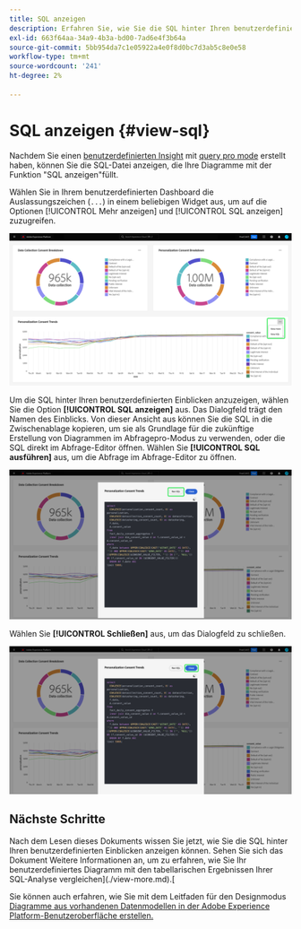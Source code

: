 ```yaml
---
title: SQL anzeigen
description: Erfahren Sie, wie Sie die SQL hinter Ihren benutzerdefinierten Einblicken anzeigen können.
exl-id: 663f64aa-34a9-4b3a-bd00-7ad6e4f3b64a
source-git-commit: 5bb954da7c1e05922a4e0f8d0bc7d3ab5c8e0e58
workflow-type: tm+mt
source-wordcount: '241'
ht-degree: 2%

---
```


# SQL anzeigen {#view-sql}

Nachdem Sie einen [benutzerdefinierten Insight](./overview.md) mit [query pro mode](./query-pro-mode.md) erstellt haben, können Sie die SQL-Datei anzeigen, die Ihre Diagramme mit der Funktion &quot;SQL anzeigen&quot;füllt.

Wählen Sie in Ihrem benutzerdefinierten Dashboard die Auslassungszeichen (`...`) in einem beliebigen Widget aus, um auf die Optionen [!UICONTROL Mehr anzeigen] und [!UICONTROL SQL anzeigen] zuzugreifen.

![Ein benutzerdefiniertes Dashboard mit dem Dropdown-Menü mit den Auslassungspunkten eines Einblicks und hervorgehobenen Optionen &quot;Mehr anzeigen&quot;und &quot;SQL anzeigen&quot;.](../../images/customizable-insights/ellipses-dropdown.png)

Um die SQL hinter Ihren benutzerdefinierten Einblicken anzuzeigen, wählen Sie die Option **[!UICONTROL SQL anzeigen]** aus. Das Dialogfeld trägt den Namen des Einblicks. Von dieser Ansicht aus können Sie die SQL in die Zwischenablage kopieren, um sie als Grundlage für die zukünftige Erstellung von Diagrammen im Abfragepro-Modus zu verwenden, oder die SQL direkt im Abfrage-Editor öffnen. Wählen Sie **[!UICONTROL SQL ausführen]** aus, um die Abfrage im Abfrage-Editor zu öffnen.

![Ein Dialogfeld, das die SQL eines Insight anzeigt, wobei die Option SQL und SQL ausführen hervorgehoben ist.](../../images/customizable-insights/view-sql.png)

Wählen Sie **[!UICONTROL Schließen]** aus, um das Dialogfeld zu schließen.

![Ein Dialogfeld, das die SQL eines Insight anzeigt, wobei die Option Schließen hervorgehoben ist.](../../images/customizable-insights/close-sql-dialog.png)

## Nächste Schritte

Nach dem Lesen dieses Dokuments wissen Sie jetzt, wie Sie die SQL hinter Ihren benutzerdefinierten Einblicken anzeigen können. Sehen Sie sich das Dokument Weitere Informationen an, um zu erfahren, wie Sie Ihr benutzerdefiniertes Diagramm mit den tabellarischen Ergebnissen Ihrer SQL-Analyse vergleichen](./view-more.md).[

Sie können auch erfahren, wie Sie mit dem Leitfaden für den Designmodus [ Diagramme aus vorhandenen Datenmodellen in der Adobe Experience Platform-Benutzeroberfläche erstellen.](../../user-defined-dashboards.md)
